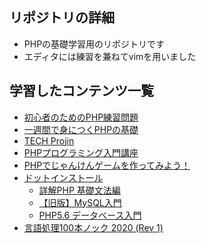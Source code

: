 ## リポジトリの詳細
* PHPの基礎学習用のリポジトリです
* エディタには練習を兼ねてvimを用いました
## 学習したコンテンツ一覧
* [初心者のためのPHP練習問題](http://phpnyumon.seesaa.net/article/386487921.html?seesaa_related=related_article)
* [一週間で身につくPHPの基礎](http://php.sevendays-study.com/index.html)
* [TECH Projin](https://tech.pjin.jp/blog/category/programming/php/)
* [PHPプログラミング入門講座](https://iwatani.tv/programming/php-websites-created-with/)
* [PHPでじゃんけんゲームを作ってみよう！](https://tofusystem.work/programming-lesson/lesson001-janken/)
* [ドットインストール](https://dotinstall.com/)
	* [詳解PHP 基礎文法編](https://dotinstall.com/lessons/basic_php_grammer)
	* [【旧版】MySQL入門](https://dotinstall.com/lessons/basic_mysql_v2)
	* [PHP5.6 データベース入門](https://dotinstall.com/lessons/basic_php_db)
* [言語処理100本ノック 2020 (Rev 1)](https://nlp100.github.io/ja/)

